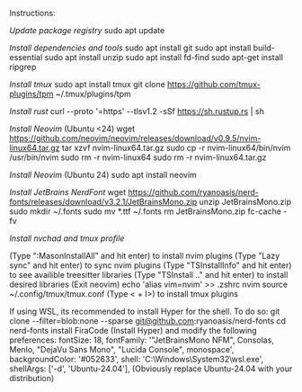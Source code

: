 Instructions: 

_Update package registry_
sudo apt update

_Install dependencies and tools_
sudo apt install git
sudo apt install build-essential
sudo apt install unzip
sudo apt install fd-find
sudo apt-get install ripgrep

_Install tmux_
sudo apt install tmux
git clone https://github.com/tmux-plugins/tpm ~/.tmux/plugins/tpm

_Install rust_
curl --proto '=https' --tlsv1.2 -sSf https://sh.rustup.rs | sh

_Install Neovim_ (Ubuntu <24)
wget https://github.com/neovim/neovim/releases/download/v0.9.5/nvim-linux64.tar.gz
tar xzvf nvim-linux64.tar.gz
sudo cp -r nvim-linux64/bin/nvim /usr/bin/nvim
sudo rm -r nvim-linux64
sudo rm -r nvim-linux64.tar.gz

_Install Neovim_ (Ubuntu 24)
sudo apt install neovim

_Install JetBrains NerdFont_
wget https://github.com/ryanoasis/nerd-fonts/releases/download/v3.2.1/JetBrainsMono.zip
unzip JetBrainsMono.zip
sudo mkdir ~/.fonts
sudo mv *.ttf ~/.fonts
rm JetBrainsMono.zip
fc-cache -fv

_Install nvchad and tmux profile_

(Type ":MasonInstallAll" and hit enter) to install nvim plugins
(Type "Lazy sync" and hit enter) to sync nvim plugins
(Type "TSInstallInfo" and hit enter) to see availible treesitter libraries
(Type "TSInstall <langA> <langB> .." and hit enter) to install desired libraries 
(Exit neovim)
echo 'alias vim=nvim' >> .zshrc
nvim source ~/.config/tmux/tmux.conf
(Type <<leader> + I>) to install tmux plugins

If using WSL, its recommended to install Hyper for the shell. To do so:
git clone --filter=blob:none --sparse git@github.com:ryanoasis/nerd-fonts
cd nerd-fonts
install FiraCode
(Install Hyper) and modify the following preferences:
  fontSize: 18,
  fontFamily: '"JetBrainsMono NFM", Consolas, Menlo, "DejaVu Sans Mono", "Lucida Console", monospace',
  backgroundColor: '#052633',
  shell: 'C:\\Windows\\System32\\wsl.exe',
  shellArgs: ['-d', 'Ubuntu-24.04'], (Obviously replace Ubuntu-24.04 with your distribution)
